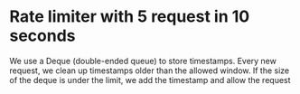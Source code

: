# Rate limiter with 5 request in 10 seconds

We use a Deque (double-ended queue) to store timestamps.
Every new request, we clean up timestamps older than the allowed window.
If the size of the deque is under the limit, we add the timestamp and allow the request
